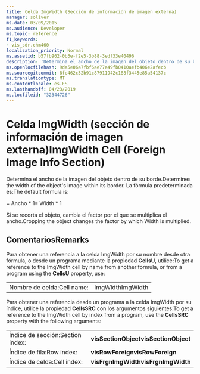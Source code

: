 ```yaml
---
title: Celda ImgWidth (Sección de información de imagen externa)
manager: soliver
ms.date: 03/09/2015
ms.audience: Developer
ms.topic: reference
f1_keywords:
- vis_sdr.chm460
localization_priority: Normal
ms.assetid: b57fb962-0b3e-f2e5-3b88-3edf33e40496
description: 'Determina el ancho de la imagen del objeto dentro de su borde. La fórmula predeterminada es:'
ms.openlocfilehash: 9da5e06a7fbf6ae77a49fb0410aefb406e2afecb
ms.sourcegitcommit: 8fe462c32b91c87911942c188f3445e85a54137c
ms.translationtype: MT
ms.contentlocale: es-ES
ms.lasthandoff: 04/23/2019
ms.locfileid: "32344726"
---
```

# <a name="imgwidth-cell-foreign-image-info-section"></a><span data-ttu-id="998d4-104">Celda ImgWidth (sección de información de imagen externa)</span><span class="sxs-lookup"><span data-stu-id="998d4-104">ImgWidth Cell (Foreign Image Info Section)</span></span>

<span data-ttu-id="998d4-105">Determina el ancho de la imagen del objeto dentro de su borde.</span><span class="sxs-lookup"><span data-stu-id="998d4-105">Determines the width of the object's image within its border.</span></span> <span data-ttu-id="998d4-106">La fórmula predeterminada es:</span><span class="sxs-lookup"><span data-stu-id="998d4-106">The default formula is:</span></span>
  
<span data-ttu-id="998d4-107">= Ancho \* 1</span><span class="sxs-lookup"><span data-stu-id="998d4-107">= Width \* 1</span></span>
  
<span data-ttu-id="998d4-108">Si se recorta el objeto, cambia el factor por el que se multiplica el ancho.</span><span class="sxs-lookup"><span data-stu-id="998d4-108">Cropping the object changes the factor by which Width is multiplied.</span></span>
  
## <a name="remarks"></a><span data-ttu-id="998d4-109">Comentarios</span><span class="sxs-lookup"><span data-stu-id="998d4-109">Remarks</span></span>

<span data-ttu-id="998d4-110">Para obtener una referencia a la celda ImgWidth por su nombre desde otra fórmula, o desde un programa mediante la propiedad **CellsU**, utilice:</span><span class="sxs-lookup"><span data-stu-id="998d4-110">To get a reference to the ImgWidth cell by name from another formula, or from a program using the **CellsU** property, use:</span></span> 
  
|||
|:-----|:-----|
| <span data-ttu-id="998d4-111">Nombre de celda:</span><span class="sxs-lookup"><span data-stu-id="998d4-111">Cell name:</span></span>  <br/> | <span data-ttu-id="998d4-112">ImgWidth</span><span class="sxs-lookup"><span data-stu-id="998d4-112">ImgWidth</span></span>  <br/> |
   
<span data-ttu-id="998d4-113">Para obtener una referencia desde un programa a la celda ImgWidth por su índice, utilice la propiedad **CellsSRC** con los argumentos siguientes:</span><span class="sxs-lookup"><span data-stu-id="998d4-113">To get a reference to the ImgWidth cell by index from a program, use the **CellsSRC** property with the following arguments:</span></span> 
  
|||
|:-----|:-----|
| <span data-ttu-id="998d4-114">Índice de sección:</span><span class="sxs-lookup"><span data-stu-id="998d4-114">Section index:</span></span>  <br/> |<span data-ttu-id="998d4-115">**visSectionObject**</span><span class="sxs-lookup"><span data-stu-id="998d4-115">**visSectionObject**</span></span> <br/> |
| <span data-ttu-id="998d4-116">Índice de fila:</span><span class="sxs-lookup"><span data-stu-id="998d4-116">Row index:</span></span>  <br/> |<span data-ttu-id="998d4-117">**visRowForeign**</span><span class="sxs-lookup"><span data-stu-id="998d4-117">**visRowForeign**</span></span> <br/> |
| <span data-ttu-id="998d4-118">Índice de celda:</span><span class="sxs-lookup"><span data-stu-id="998d4-118">Cell index:</span></span>  <br/> |<span data-ttu-id="998d4-119">**visFrgnImgWidth**</span><span class="sxs-lookup"><span data-stu-id="998d4-119">**visFrgnImgWidth**</span></span> <br/> |
   

